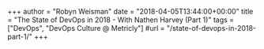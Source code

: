 +++
author = "Robyn Weisman"
date = "2018-04-05T13:44:00+00:00"
title = "The State of DevOps in 2018 - With Nathen Harvey (Part 1)"
tags = ["DevOps", "DevOps Culture @ Metricly"]
#url = "/state-of-devops-in-2018-part-1/"
+++